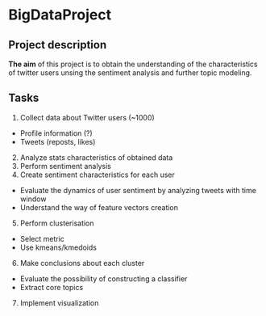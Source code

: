 # BigDataProject

## Project description

**The aim** of this project is to obtain the understanding of the characteristics of twitter users unsing the sentiment analysis and further topic modeling. 

## Tasks

1. Collect data about Twitter users (~1000) 
  - Profile information (?)
  - Tweets (reposts, likes)
2. Analyze stats characteristics of obtained data
3. Perform sentiment analysis
4. Create sentiment characteristics for each user
  - Evaluate the dynamics of user sentiment by analyzing tweets with time window
  - Understand the way of feature vectors creation
5. Perform clusterisation
  - Select metric
  - Use kmeans/kmedoids
6. Make conclusions about each cluster
  - Evaluate the possibility of constructing a classifier
  - Extract core topics
7. Implement visualization 
